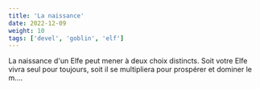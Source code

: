 ```yaml
---
title: 'La naissance'
date: 2022-12-09
weight: 10
tags: ['devel', 'goblin', 'elf']
---
```


La naissance d'un Elfe peut mener à deux choix distincts. Soit votre Elfe vivra seul pour toujours, soit il se multipliera pour prospérer et dominer le m....
